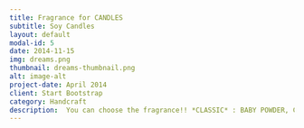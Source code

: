 ```yaml
---
title: Fragrance for CANDLES
subtitle: Soy Candles
layout: default
modal-id: 5
date: 2014-11-15
img: dreams.png
thumbnail: dreams-thumbnail.png
alt: image-alt
project-date: April 2014
client: Start Bootstrap
category: Handcraft
description:  You can choose the fragrance!! *CLASSIC* : BABY POWDER, CLEAN COTTON, FRESH COFFEE, LAVENDER, LOVE SPELL, MULBERRY, PEPPERMINT AND EUCALYPTUS, SWEET PEA  |  *SPRING* : FIG TREE, GOLDEN ROSE, HYDRANGEA, LAVENDER, PINK MAGNOLIA BLOSSOM, RAIN WATER, HONEYSUCKLE JASMINE, VIOLET LIME, WHITE TEA, WHITE TEA AND BERRIES  |  *SUMMER* : BEACH LINEN, COCONUT LIME, GRAPEFRUIT AND MANGOSTEEN, FIG TREE, HAWAIIAN BREEZE, HONEYSUCKLE, HONEYSUCKLE JASMINE HYDRANGEA, JAMAICA ME CRAZY, LILAC, LIME COLLER, MULBERRY, PASSIONFRUIT AND GUAVA  |  *AUTUMN* : POMEGRANATE CIDER, CRANBERRY MARMALADE, CINAMON STICK  |  *HOLIDAY* : BLUE SPRUCE, BLACK RASPBERRY VANILLA, RED CURRANT
---
```











